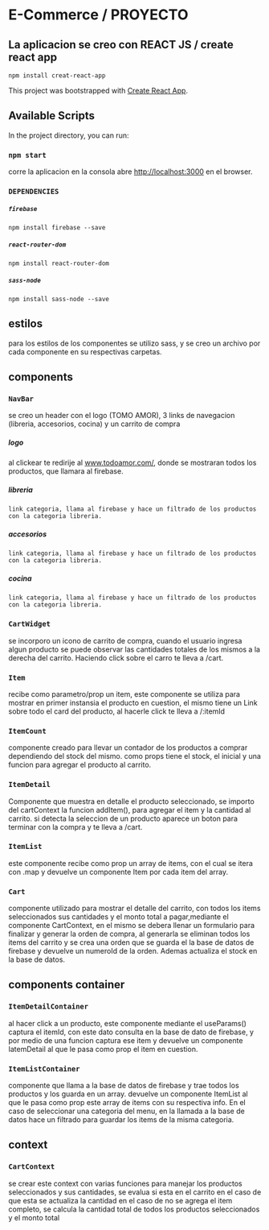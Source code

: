 # E-Commerce / PROYECTO

## La aplicacion se creo con REACT JS / create react app

    npm install creat-react-app

This project was bootstrapped with [Create React App](https://github.com/facebook/create-react-app).

## Available Scripts

In the project directory, you can run:

### `npm start`

corre la aplicacion en la consola
abre [http://localhost:3000](http://localhost:3000) 
en el browser.

### `DEPENDENCIES`
 ##### `firebase`
    npm install firebase --save
 ##### `react-router-dom`
    npm install react-router-dom
 ##### `sass-node`
    npm install sass-node --save

## estilos

para los estilos de los componentes se utilizo sass, y se creo un archivo por cada componente en su respectivas carpetas.

## components

### `NavBar`

se creo un header con el logo (TOMO AMOR), 3 links de navegacion (libreria, accesorios, cocina) y un carrito de compra

##### logo
 al clickear te redirije al www.todoamor.com/, donde se mostraran todos los productos, que llamara al firebase.

##### libreria
    link categoria, llama al firebase y hace un filtrado de los productos con la categoria libreria.

##### accesorios
    link categoria, llama al firebase y hace un filtrado de los productos con la categoria libreria.

##### cocina
    link categoria, llama al firebase y hace un filtrado de los productos con la categoria libreria.


### `CartWidget`

se incorporo un icono de carrito de compra, cuando el usuario ingresa algun producto se puede observar las cantidades totales de los mismos a la derecha del carrito. Haciendo click sobre el carro te lleva a /cart.

### `Item`

recibe como parametro/prop un item, este componente se utiliza para mostrar en primer instansia el producto en cuestion, el mismo tiene un Link sobre todo el card del producto, al hacerle click te lleva a /:itemId

### `ItemCount`

componente creado para llevar un contador de los productos a comprar dependiendo del stock del mismo.
como props tiene el stock, el inicial y una funcion para agregar el producto al carrito.

### `ItemDetail`

Componente que muestra en detalle el producto seleccionado, se importo del cartContext la funcion addItem(), para agregar el item y la cantidad al carrito.
si detecta la seleccion de un producto aparece un boton para terminar con la compra y te lleva a /cart.

### `ItemList`

este componente recibe como prop un array de items, con el cual se itera con .map y devuelve un componente Item por cada item del array.

### `Cart`

componente utilizado para mostrar el detalle del carrito, con todos los items seleccionados sus cantidades y el monto total a pagar,mediante el componente CartContext, en el mismo se debera llenar un formulario para finalizar y generar la orden de compra, al generarla se eliminan todos los items del carrito y se crea una orden que se guarda el la base de datos de firebase y devuelve un numeroId de la orden.
Ademas actualiza el stock en la base de datos.

## components container

### `ItemDetailContainer`

al hacer click a un producto, este componente mediante el useParams() captura el itemId, con este dato consulta en la base de dato de firebase, y por medio de una funcion captura ese item y devuelve un componente IatemDetail al que le pasa como prop el item en cuestion.

### `ItemListContainer`

componente que llama a la base de datos de firebase y trae todos los productos y los guarda en un array. devuelve un componente ItemList al que le pasa como prop este array de items con su respectiva info.
En el caso de seleccionar una categoria del menu, en la llamada a la base de datos hace un filtrado para guardar los items de la misma categoria.

## context

### `CartContext`

se crear este context con varias funciones para manejar los productos seleccionados y sus cantidades,
se evalua si esta en el carrito en el caso de que esta se actualiza la cantidad en el caso de no se agrega el item completo, se calcula la cantidad total de todos los productos seleccionados y el monto total